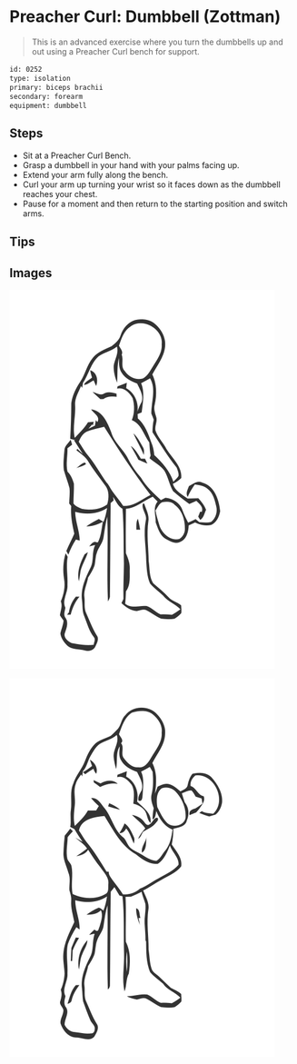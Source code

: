 # Preacher Curl: Dumbbell (Zottman)
> This is an advanced exercise where you turn the dumbbells up and out using a Preacher Curl bench for support.

``` 
id: 0252 
type: isolation 
primary: biceps brachii 
secondary: forearm 
equipment: dumbbell 
``` 

## Steps

 - Sit at a Preacher Curl Bench.
 - Grasp a dumbbell in your hand with your palms facing up.
 - Extend your arm fully along the bench.
 - Curl your arm up turning your wrist so it faces down as the dumbbell reaches your chest.
 - Pause for a moment and then return to the starting position and switch arms.

## Tips


## Images

![](./../svg/0252-relaxation.svg)

![](./../svg/0252-tension.svg)
